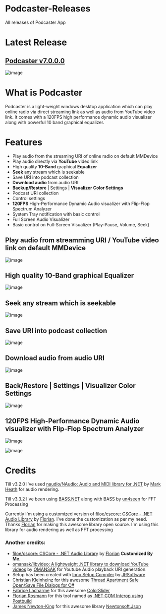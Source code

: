 # Podcaster-Releases
All releases of Podcaster App

# Latest Release
## [Podcaster v7.0.0.0](https://github.com/sajeebchandan/Podcaster-Releases/releases/tag/7.0.0.0)

![image](https://user-images.githubusercontent.com/34353160/86520870-1d441280-be6b-11ea-9b7e-54e17a32edce.png)

# What is Podcaster
Podcaster is a light-weight windows desktop application which can play online radio via direct streaming link as well as audio from YouTube video link. It comes with a 120FPS high performance dynamic audio visualizer along with powerful 10 band graphical equalizer.

# Features
* Play audio from the streaming URI of online radio on default MMDevice
* Play audio directly via **YouTube** video link
* High quality **10-Band** graphical **Equalizer**
* **Seek** any stream which is seekable
* Save URI into podcast collection
* **Download audio** from audio URI
* **Backup/Restore** | Settings | **Visualizer Color Settings**
* Podcast URI collection
* Control settings
* **120FPS** High-Performance Dynamic Audio visualizer with Flip-Flop Spectrum Analyzer
* System Tray notification with basic control
* Full Screen Audio Visualizer
* Basic control on Full-Screen Visualizer (Play-Pause, Volume, Seek)

## Play audio from streamming URI / YouTube video link on default MMDevice
![image](https://user-images.githubusercontent.com/34353160/85793160-694dd380-b756-11ea-9cae-d7781b600fee.png)

## High quality 10-Band graphical Equalizer
![image](https://user-images.githubusercontent.com/34353160/86542093-192ff780-bf34-11ea-8178-0d35f6e36b9b.png)

## Seek any stream which is seekable
![image](https://user-images.githubusercontent.com/34353160/86032857-d06ecf00-ba59-11ea-85a7-07277eda24d5.png)

## Save URI into podcast collection
![image](https://user-images.githubusercontent.com/34353160/85793383-c184d580-b756-11ea-9a8a-e963163b4ad4.png)

## Download audio from audio URI
![image](https://user-images.githubusercontent.com/34353160/85956045-95f72a80-b9a4-11ea-8ddb-ad8c78271cd9.png)

## Back/Restore | Settings | Visualizer Color Settings
![image](https://user-images.githubusercontent.com/34353160/86541831-ebe24a00-bf31-11ea-8e1d-522470a88e4e.png)

## 120FPS High-Performance Dynamic Audio visualizer with Flip-Flop Spectrum Analyzer
![image](https://user-images.githubusercontent.com/34353160/86520886-511f3800-be6b-11ea-8457-352befd5a326.png)

![image](https://user-images.githubusercontent.com/34353160/86520917-b1ae7500-be6b-11ea-8286-2a8add863729.png)

# Credits

Till v3.2.0 I've used [naudio/NAudio: Audio and MIDI library for .NET](https://github.com/naudio/NAudio) by [Mark Heath](https://github.com/markheath) for audio rendering.

Till v3.3.2 I've been using [BASS.NET](http://bass.radio42.com/) along with BASS by [un4seen](http://www.un4seen.com/) for FFT Processing

Currently I'm using a customized version of [filoe/cscore: CSCore - .NET Audio Library](https://github.com/filoe/cscore) by [Florian](https://github.com/filoe).
I've done the customization as per my need. Thanks [Florian](https://github.com/filoe) for making this awesome library open source.
I'm using this library for audio rendering as well as FFT processing


### Another credits:
* [filoe/cscore: CSCore - .NET Audio Library](https://github.com/filoe/cscore) by [Florian](https://github.com/filoe) **Customized By Me**.
* [omansak/libvideo: A lightweight .NET library to download YouTube videos](https://github.com/omansak/libvideo) by [OMANSAK](https://github.com/omansak) for Youtube Audio playback URI generation.
* Setup has been created with [Inno Setup Compiler](https://github.com/jrsoftware/issrc) by [JRSoftware](https://github.com/jrsoftware)
* [Christian Kleinheinz](https://www.codeproject.com/script/Membership/View.aspx?mid=771630) for this awesome [Thread Apartment Safe Open/Save File Dialogs for C#](https://www.codeproject.com/Articles/841702/Thread-Apartment-Safe-Open-Save-File-Dialogs-for-C)
* [Fabrice Lacharme](https://www.codeproject.com/script/Membership/View.aspx?mid=10642189) for this awesome [ColorSlider](https://github.com/fabricelacharme/ColorSlider)
* [Florian Rosmann](https://www.codeproject.com/script/Membership/View.aspx?mid=10097376) for this tool named as [.NET COM Interop using Postbuild](https://www.codeproject.com/Articles/644130/NET-COM-Interop-using-Postbuild)
* [James Newton-King](https://github.com/JamesNK) for this awesome library [Newtonsoft.Json](https://github.com/JamesNK/Newtonsoft.Json)
